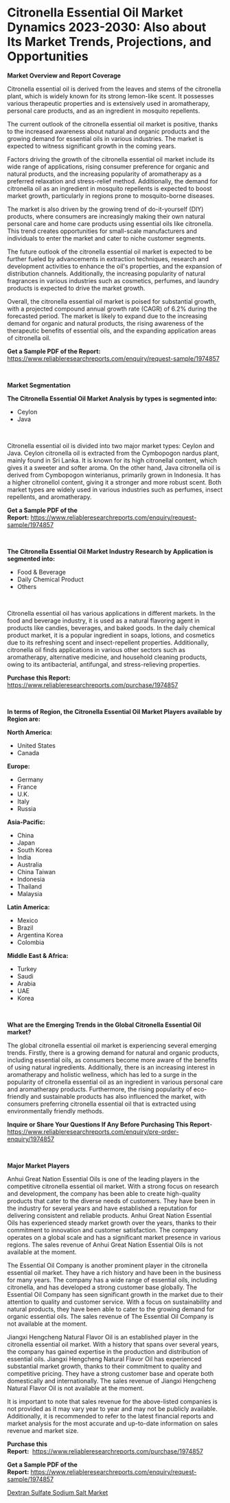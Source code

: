 <p><h1>Citronella Essential Oil Market Dynamics 2023-2030: Also about Its Market Trends, Projections, and Opportunities</h1></p><p><strong>Market Overview and Report Coverage</strong></p>
<p><p>Citronella essential oil is derived from the leaves and stems of the citronella plant, which is widely known for its strong lemon-like scent. It possesses various therapeutic properties and is extensively used in aromatherapy, personal care products, and as an ingredient in mosquito repellents.</p><p>The current outlook of the citronella essential oil market is positive, thanks to the increased awareness about natural and organic products and the growing demand for essential oils in various industries. The market is expected to witness significant growth in the coming years.</p><p>Factors driving the growth of the citronella essential oil market include its wide range of applications, rising consumer preference for organic and natural products, and the increasing popularity of aromatherapy as a preferred relaxation and stress-relief method. Additionally, the demand for citronella oil as an ingredient in mosquito repellents is expected to boost market growth, particularly in regions prone to mosquito-borne diseases.</p><p>The market is also driven by the growing trend of do-it-yourself (DIY) products, where consumers are increasingly making their own natural personal care and home care products using essential oils like citronella. This trend creates opportunities for small-scale manufacturers and individuals to enter the market and cater to niche customer segments.</p><p>The future outlook of the citronella essential oil market is expected to be further fueled by advancements in extraction techniques, research and development activities to enhance the oil's properties, and the expansion of distribution channels. Additionally, the increasing popularity of natural fragrances in various industries such as cosmetics, perfumes, and laundry products is expected to drive the market growth.</p><p>Overall, the citronella essential oil market is poised for substantial growth, with a projected compound annual growth rate (CAGR) of 6.2% during the forecasted period. The market is likely to expand due to the increasing demand for organic and natural products, the rising awareness of the therapeutic benefits of essential oils, and the expanding application areas of citronella oil.</p></p>
<p><strong>Get a Sample PDF of the Report:</strong> <a href="https://www.reliableresearchreports.com/enquiry/request-sample/1974857">https://www.reliableresearchreports.com/enquiry/request-sample/1974857</a></p>
<p>&nbsp;</p>
<p><strong>Market Segmentation</strong></p>
<p><strong>The Citronella Essential Oil Market Analysis by types is segmented into:</strong></p>
<p><ul><li>Ceylon</li><li>Java</li></ul></p>
<p>&nbsp;</p>
<p><p>Citronella essential oil is divided into two major market types: Ceylon and Java. Ceylon citronella oil is extracted from the Cymbopogon nardus plant, mainly found in Sri Lanka. It is known for its high citronellal content, which gives it a sweeter and softer aroma. On the other hand, Java citronella oil is derived from Cymbopogon winterianus, primarily grown in Indonesia. It has a higher citronellol content, giving it a stronger and more robust scent. Both market types are widely used in various industries such as perfumes, insect repellents, and aromatherapy.</p></p>
<p><strong>Get a Sample PDF of the Report:</strong>&nbsp;<a href="https://www.reliableresearchreports.com/enquiry/request-sample/1974857">https://www.reliableresearchreports.com/enquiry/request-sample/1974857</a></p>
<p>&nbsp;</p>
<p><strong>The Citronella Essential Oil Market Industry Research by Application is segmented into:</strong></p>
<p><ul><li>Food & Beverage</li><li>Daily Chemical Product</li><li>Others</li></ul></p>
<p>&nbsp;</p>
<p><p>Citronella essential oil has various applications in different markets. In the food and beverage industry, it is used as a natural flavoring agent in products like candies, beverages, and baked goods. In the daily chemical product market, it is a popular ingredient in soaps, lotions, and cosmetics due to its refreshing scent and insect-repellent properties. Additionally, citronella oil finds applications in various other sectors such as aromatherapy, alternative medicine, and household cleaning products, owing to its antibacterial, antifungal, and stress-relieving properties.</p></p>
<p><strong>Purchase this Report:</strong>&nbsp; <a href="https://www.reliableresearchreports.com/purchase/1974857">https://www.reliableresearchreports.com/purchase/1974857</a></p>
<p>&nbsp;</p>
<p><strong>In terms of Region, the Citronella Essential Oil Market Players available by Region are:</strong></p>
<p>
    <p> <strong> North America: </strong>
        <ul>
            <li>United States</li>
            <li>Canada</li>
        </ul>
        </p> 
    <p> <strong> Europe: </strong>
        <ul>
            <li>Germany</li>
            <li>France</li>
            <li>U.K.</li>
            <li>Italy</li>
            <li>Russia</li>
        </ul>
        </p> 
    <p> <strong> Asia-Pacific: </strong>
        <ul>
            <li>China</li>
            <li>Japan</li>
            <li>South Korea</li>
            <li>India</li>
            <li>Australia</li>
            <li>China Taiwan</li>
            <li>Indonesia</li>
            <li>Thailand</li>
            <li>Malaysia</li>
        </ul>
        </p> 
    <p> <strong> Latin America: </strong>
        <ul>
            <li>Mexico</li>
            <li>Brazil</li>
            <li>Argentina Korea</li>
            <li>Colombia</li>
        </ul>
        </p> 
    <p> <strong> Middle East & Africa: </strong>
        <ul>
            <li>Turkey</li>
            <li>Saudi</li>
            <li>Arabia</li>
            <li>UAE</li>
            <li>Korea</li>
        </ul>
    </p>
    </p>
<p>&nbsp;</p>
<p><strong>What are the Emerging Trends in the Global Citronella Essential Oil market?</strong></p>
<p><p>The global citronella essential oil market is experiencing several emerging trends. Firstly, there is a growing demand for natural and organic products, including essential oils, as consumers become more aware of the benefits of using natural ingredients. Additionally, there is an increasing interest in aromatherapy and holistic wellness, which has led to a surge in the popularity of citronella essential oil as an ingredient in various personal care and aromatherapy products. Furthermore, the rising popularity of eco-friendly and sustainable products has also influenced the market, with consumers preferring citronella essential oil that is extracted using environmentally friendly methods.</p></p>
<p><strong>Inquire or Share Your Questions If Any Before Purchasing This Report</strong>- <a href="https://www.reliableresearchreports.com/enquiry/pre-order-enquiry/1974857">https://www.reliableresearchreports.com/enquiry/pre-order-enquiry/1974857</a></p>
<p>&nbsp;</p>
<p><strong>Major Market Players</strong></p>
<p><p>Anhui Great Nation Essential Oils is one of the leading players in the competitive citronella essential oil market. With a strong focus on research and development, the company has been able to create high-quality products that cater to the diverse needs of customers. They have been in the industry for several years and have established a reputation for delivering consistent and reliable products. Anhui Great Nation Essential Oils has experienced steady market growth over the years, thanks to their commitment to innovation and customer satisfaction. The company operates on a global scale and has a significant market presence in various regions. The sales revenue of Anhui Great Nation Essential Oils is not available at the moment.</p><p>The Essential Oil Company is another prominent player in the citronella essential oil market. They have a rich history and have been in the business for many years. The company has a wide range of essential oils, including citronella, and has developed a strong customer base globally. The Essential Oil Company has seen significant growth in the market due to their attention to quality and customer service. With a focus on sustainability and natural products, they have been able to cater to the growing demand for organic essential oils. The sales revenue of The Essential Oil Company is not available at the moment.</p><p>Jiangxi Hengcheng Natural Flavor Oil is an established player in the citronella essential oil market. With a history that spans over several years, the company has gained expertise in the production and distribution of essential oils. Jiangxi Hengcheng Natural Flavor Oil has experienced substantial market growth, thanks to their commitment to quality and competitive pricing. They have a strong customer base and operate both domestically and internationally. The sales revenue of Jiangxi Hengcheng Natural Flavor Oil is not available at the moment.</p><p>It is important to note that sales revenue for the above-listed companies is not provided as it may vary year to year and may not be publicly available. Additionally, it is recommended to refer to the latest financial reports and market analysis for the most accurate and up-to-date information on sales revenue and market size.</p></p>
<p><strong>Purchase this Report:</strong>&nbsp;&nbsp;<a href="https://www.reliableresearchreports.com/purchase/1974857">https://www.reliableresearchreports.com/purchase/1974857</a></p>
<p></p>
<p><strong>Get a Sample PDF of the Report:</strong>&nbsp;<a href="https://www.reliableresearchreports.com/enquiry/request-sample/1974857">https://www.reliableresearchreports.com/enquiry/request-sample/1974857</a></p>
<p><p><a href="https://github.com/RoccoManning/Market-Research-Report-List-2/blob/main/dextran-sulfate-sodium-salt-market.md">Dextran Sulfate Sodium Salt Market</a></p></p>